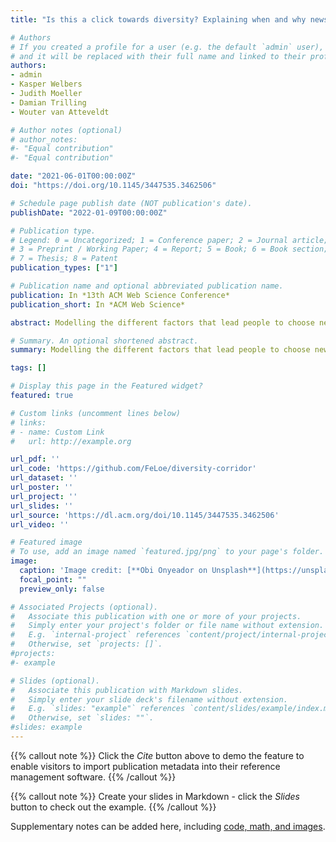 ```yaml
---
title: "Is this a click towards diversity? Explaining when and why news users make diverse choices"

# Authors
# If you created a profile for a user (e.g. the default `admin` user), write the username (folder name) here 
# and it will be replaced with their full name and linked to their profile.
authors:
- admin
- Kasper Welbers
- Judith Moeller
- Damian Trilling
- Wouter van Atteveldt

# Author notes (optional)
# author_notes:
#- "Equal contribution"
#- "Equal contribution"

date: "2021-06-01T00:00:00Z"
doi: "https://doi.org/10.1145/3447535.3462506"

# Schedule page publish date (NOT publication's date).
publishDate: "2022-01-09T00:00:00Z"

# Publication type.
# Legend: 0 = Uncategorized; 1 = Conference paper; 2 = Journal article;
# 3 = Preprint / Working Paper; 4 = Report; 5 = Book; 6 = Book section;
# 7 = Thesis; 8 = Patent
publication_types: ["1"]

# Publication name and optional abbreviated publication name.
publication: In *13th ACM Web Science Conference*
publication_short: In *ACM Web Science*

abstract: Modelling the different factors that lead people to choose news articles is one of the key challenges for understanding the diversity of news diets – as a news diet is the result of a series of decisions for certain articles over others, a sequence of choices that was made by the individual consumer. This study sheds light on the interplay between content-related (past behavior, habits, preferences) and situational factors (positioning, saturation, control). The latter could offer possibilities to promote more unexpected news encounters that diverge from past news consumption. To test this, a Python-based web application for interactively testing different forms of news personalization over time was used. 247 respondents used the system over a two-week period, in total making almost 23,000 choices. Our results show that: (1) Selections are influenced by a strong positioning effect that follows a reading pattern (left-right, up-down). This effect is stable across devices, topics, and preferences. (2) How much control people are given influences the length and the amount of different sessions (personalization leads to fewer and shorter sessions). (3) With high control, the diversity of preferences influenced the diversity of selected news more, possibly widening gaps between diversity-seeking and -averse users. (4) How often a topic was chosen in the last hour negatively impacts whether it gets chosen again, showing saturation effects. (5) Clicks on sports and economic articles can be explained by preferences, but not past behavior; for political news the opposite is found. (6) There is no significant correlation between the actual diversity (presented or selected topics) and the topic diversity perceived by the users – in spite of clear differences in actual diversity between the groups. From this we can conclude the importance of situational factors in modelling news selection and their potential to narrow or widen the diversity corridor. In sum, our results contribute to a better understanding of the interaction of news recommender systems and humans and how this shapes which news articles get chosen.

# Summary. An optional shortened abstract.
summary: Modelling the different factors that lead people to choose news articles is one of the key challenges for understanding the diversity of news diets – as a news diet is the result of a series of decisions for certain articles over others, a sequence of choices that was made by the individual consumer. This study sheds light on the interplay between content-related (past behavior, habits, preferences) and situational factors (positioning, saturation, control).We use a Python-based web application for interactively testing different forms of news personalization over time, contributing to a better understanding of the interaction of news recommender systems and humans and how this shapes which news articles get chosen.

tags: []

# Display this page in the Featured widget?
featured: true

# Custom links (uncomment lines below)
# links:
# - name: Custom Link
#   url: http://example.org

url_pdf: ''
url_code: 'https://github.com/FeLoe/diversity-corridor'
url_dataset: ''
url_poster: ''
url_project: ''
url_slides: ''
url_source: 'https://dl.acm.org/doi/10.1145/3447535.3462506'
url_video: ''

# Featured image
# To use, add an image named `featured.jpg/png` to your page's folder. 
image:
  caption: 'Image credit: [**Obi Onyeador on Unsplash**](https://unsplash.com/photos/UEQvUtRs224)'
  focal_point: ""
  preview_only: false

# Associated Projects (optional).
#   Associate this publication with one or more of your projects.
#   Simply enter your project's folder or file name without extension.
#   E.g. `internal-project` references `content/project/internal-project/index.md`.
#   Otherwise, set `projects: []`.
#projects:
#- example

# Slides (optional).
#   Associate this publication with Markdown slides.
#   Simply enter your slide deck's filename without extension.
#   E.g. `slides: "example"` references `content/slides/example/index.md`.
#   Otherwise, set `slides: ""`.
#slides: example
---
```


{{% callout note %}}
Click the *Cite* button above to demo the feature to enable visitors to import publication metadata into their reference management software.
{{% /callout %}}

{{% callout note %}}
Create your slides in Markdown - click the *Slides* button to check out the example.
{{% /callout %}}

Supplementary notes can be added here, including [code, math, and images](https://wowchemy.com/docs/writing-markdown-latex/).
